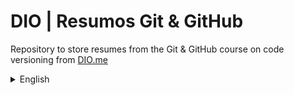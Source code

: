 # DIO | Resumos Git & GitHub

Repository to store resumes from the Git & GitHub course on code
versioning from [DIO.me](dio.me)

<details>

<summary>English</summary>

## 📚 Documentation

- [Git docs](https://git-scm.com/doc)

## 💻 Classes Resume

| Classes | Resumes |
| Saving changes on Local Repository | [Saving](#Saving) |
| Undoing changes on Local Repository | [Restore](#Restore)

### Saving

```sh
# Start git local repository
git init
# Add files
git add filename
git add .  # Add all files
# Save changes
git commit -m "chore: commit message"  # Tip: use [conventional commits]()
# Local repository status information
git status
```

### Restore

<img src="https://i.stack.imgur.com/cZkcV.jpg" align="right" width="33%"
    alt="Git Data Transport Commands" />

- **Working Tree:** local directory from the repository in its current physical
state (current files saved on user machine).
- **Stagin Area/ index:** preparation area, where changes are saved before
commit. Are stored as a single binary file in `.git/index`.
- **Local repository:** represent the project in the developer machine. It's
controlled by the `.git` directory which includes a directory `objects` with
all versions from each file in the repository (local branches and remote
branches copies).

```sh
# Commits information
git log
# Restore unstaged changes to last commit, discarding work tree state
git restore
git restore --staged  # Restore staged changes to working tree
# Change last commit message
git commit --ammend -m "fixed commit message"
git commit --ammend  # Open commit message on text editor
# Restore to a previous commit (using the hash code)
git reset --mixed  # Default - return changes to work tree
git reset --soft $(commit_hash)  # Return changes to stage area
git reset --hard $(commit_hash)  # Remove changes
# Detailed history of changes
git reflog
```

> [!CAUTION]
> You must only make changes on the local repository history from commits that
> were not sent to remote. If you need to restore some previous state, you must
> `rebase` (make a local commit for reset).

```

</details>

---

<details>

<summary>Português</summary>

## 📚 Documentação

- [Git docs](https://git-scm.com/doc)

## 💻 Resumo de aulas

| Aulas | Resumos |
| Salvando Alterações no Repositório Local | [Salvando](#Saving) |
| Desfazendo Alterações no Repositório Local | [Restaurando](#Restore)

### Salvando

```sh
# Iniciar repositório local Git
git init
# Adicionar arquivcos
git add "filename"
git add .  # Adiciona todos os arquivos
# Salvar aleterações
git commit -m "chore: commit message"  # Dica: use [conventional commits]()
# Informação de estado do repositório local
git status
```

### Restaurando

<img src="https://i.stack.imgur.com/cZkcV.jpg" align="right" width="33%"
    alt="Comandos de transporte Git" />

- **Árvore de trabalho:** o diretório local do repositório em seu estado físico
atual (arquivos atuais salvos na máquina do usuário).
- **Área de preparação / index:** onde alterações são salvas aguardando o
commit. É armazenado como um único arquivo binário em `.git/index`.
- **Repositório local:** representa o projeto na máquina do desenvolvedor, é
controlado pelo diretório `.git` que inclui um diretório `objects` com todas as
versões de cada arquivo no repositório (ramos locais e cópias dos ramos remotos).

```sh
# Restaura alterações que não foram para área de preparação para o último commit,
# descartando o estado da árvore de trabalho
git restore
git restore --staged  # Restaura as mudanças da área de
                      # preparação para árvore de trabalho
# Informação sobre os commits
git log
# Altera a mensagem do último commit
git commit --ammend -m "fixed commit message"
git commit --ammend  # Abre a mensagem de commit no editor de texto
# Restaura para um commit anterior (usanso seu código hash)
git reset --mixed  # Padrão - retorna as mudanças para a árvore de trabalho
git reset --soft $(commit_hash)  # Retorna alterações para área de preparação
git reset --hard $(commit_hash)  # Remove as alterações
# Histórico detalhado de alterações
git reflog
```

> [!CAUTION]
> Você apenas deve fazer alterações no histórico do repositório local de comitts
> que não foram mandados para o remoto. Se você precisa restaurar um estado
> anterior você deve fazer um `rebase` (fazer um commit para resetar).

</details>

